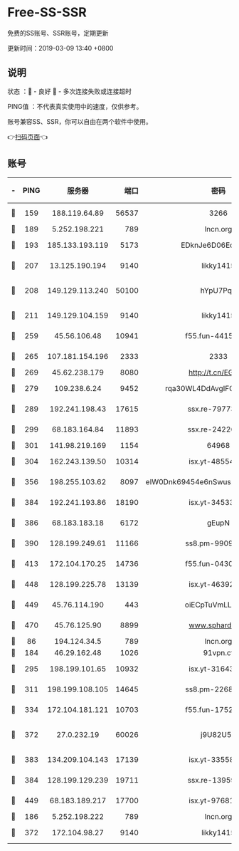 # Free-SS-SSR

免费的SS账号、SSR账号，定期更新

更新时间：2019-03-09 13:40 +0800

## 说明

状态     ：🙂 - 良好 🙁 - 多次连接失败或连接超时

PING值   ：不代表真实使用中的速度，仅供参考。

账号兼容SS、SSR，你可以自由在两个软件中使用。

👉[扫码页面](https://liesauer.github.io/Free-SS-SSR/)👈

## 账号

|-|PING|服务器|端口|密码|加密方式|区域|
|:----:|:----:|:-----:|-----:|:----:|:----:|:----:|
|🙂|159|188.119.64.89|56537|3266|aes-256-cfb|RU|
|🙂|189|5.252.198.221|789|lncn.org|rc4|JP|
|🙂|193|185.133.193.119|5173|EDknJe6D06EoWDaw|aes-256-cfb|US|
|🙂|207|13.125.190.194|9140|likky1415|aes-256-cfb|KR|
|🙂|208|149.129.113.240|50100|hYpU7PqP|chacha20-ietf-poly1305|CN|
|🙂|211|149.129.104.159|9140|likky1415|aes-256-cfb|HK|
|🙂|259|45.56.106.48|10941|f55.fun-44155061|aes-256-cfb|US|
|🙂|265|107.181.154.196|2333|2333|aes-256-cfb|US|
|🙂|269|45.62.238.179|8080|http://t.cn/EGJIyrl|rc4-md5|CA|
|🙂|279|109.238.6.24|9452|rqa30WL4DdAvgIFG6Fs3znzTa|aes-256-cfb|FR|
|🙂|289|192.241.198.43|17615|ssx.re-79773961|aes-256-cfb|US|
|🙂|299|68.183.164.84|11893|ssx.re-24226841|aes-256-cfb|US|
|🙂|301|141.98.219.169|1154|64968|chacha20|US|
|🙂|304|162.243.139.50|10314|isx.yt-48554575|aes-256-cfb|US|
|🙂|356|198.255.103.62|8097|eIW0Dnk69454e6nSwuspv9DmS201tQ0D|aes-256-cfb|US|
|🙂|384|192.241.193.86|18190|isx.yt-34533173|aes-256-cfb|US|
|🙂|386|68.183.183.18|6172|gEupN|aes-256-cfb|SG|
|🙂|390|128.199.249.61|11166|ss8.pm-99097574|aes-256-cfb|SG|
|🙂|413|172.104.170.25|14736|f55.fun-04300289|aes-256-cfb|SG|
|🙂|448|128.199.225.78|13139|isx.yt-46392951|aes-256-cfb|SG|
|🙂|449|45.76.114.190|443|oiECpTuVmLLxk4Ts|aes-256-cfb|AU|
|🙂|470|45.76.125.90|8899|www.sphard.com|aes-256-cfb|AU|
|🙂|86|194.124.34.5|789|lncn.org|rc4|JP|
|🙂|184|46.29.162.48|1026|91vpn.cf|rc4-md5|RU|
|🙂|295|198.199.101.65|10932|isx.yt-31643189|aes-256-cfb|US|
|🙂|311|198.199.108.105|14645|ss8.pm-22688223|aes-256-cfb|US|
|🙂|334|172.104.181.121|10703|f55.fun-17527319|aes-256-cfb|SG|
|🙂|372|27.0.232.19|60026|j9U82U53|xchacha20-ietf-poly1305|HK|
|🙂|383|134.209.104.143|17139|isx.yt-33558802|aes-256-cfb|SG|
|🙂|384|128.199.129.239|19711|ssx.re-13959814|aes-256-cfb|SG|
|🙂|449|68.183.189.217|17700|isx.yt-97681259|aes-256-cfb|SG|
|🙁|186|5.252.198.222|789|lncn.org|rc4|JP|
|🙁|372|172.104.98.27|9140|likky1415|aes-256-cfb|JP|
